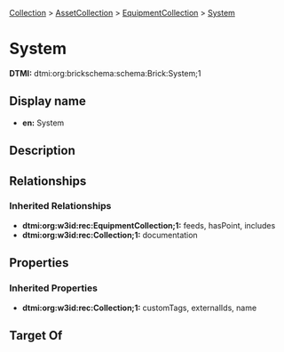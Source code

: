 [Collection](../../../Collection.md) > [AssetCollection](../../AssetCollection.md) > [EquipmentCollection](../EquipmentCollection.md) > [System](.)
# System
**DTMI:** dtmi:org:brickschema:schema:Brick:System;1
## Display name
- **en:** System
## Description
## Relationships
### Inherited Relationships
* **dtmi:org:w3id:rec:EquipmentCollection;1:** feeds, hasPoint, includes
* **dtmi:org:w3id:rec:Collection;1:** documentation
## Properties
### Inherited Properties
* **dtmi:org:w3id:rec:Collection;1:** customTags, externalIds, name
## Target Of
